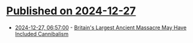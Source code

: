 # [Published on 2024-12-27](index.md)

* [2024-12-27, 06:57:00](https://soylentnews.org/article.pl?sid=24/12/26/1424245&from=rss) - [Britain's Largest Ancient Massacre May Have Included Cannibalism](https://soylentnews.org/article.pl?sid=24/12/26/1424245&from=rss)
